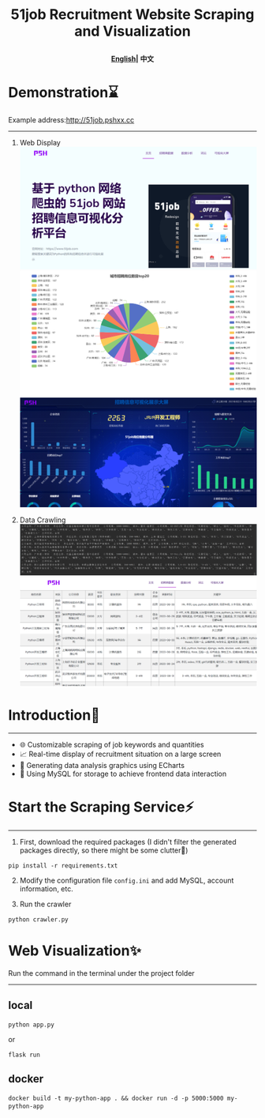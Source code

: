 <h1 align="center">
  <p>
    51job Recruitment Website Scraping and Visualization
  <p>
</h1>
<div>
<h4 align="center">
    <p>
        <a href="/README_EN.md">English</a>|
        <b>中文</b> 
    <p>
</h4>
</div>

# Demonstration⌛

Example address:http://51job.pshxx.cc

----

1. Web Display
![Process Diagram](app/static/img/img_1.png)
![img.png](app/static/img/img_5.png)
![img_1.png](app/static/img/img_3.png)


2. Data Crawling
![Process Diagram](app/static/img/img.png)
![Process Diagram](app/static/img/img_4.png)


# Introduction📝

------
- 🌐 Customizable scraping of job keywords and quantities
- 📈 Real-time display of recruitment situation on a large screen
- 🎨 Generating data analysis graphics using ECharts
- 🐳 Using MySQL for storage to achieve frontend data interaction

# Start the Scraping Service⚡

------
1. First, download the required packages (I didn't filter the generated packages directly, so there might be some clutter🚨)
```
pip install -r requirements.txt
```

2. Modify the configuration file `config.ini` and add MySQL, account information, etc.

3. Run the crawler

```
python crawler.py
```

# Web Visualization✨

Run the command in the terminal under the project folder

------
## local

```
python app.py
```

or

```
flask run
```

## docker
```
docker build -t my-python-app . && docker run -d -p 5000:5000 my-python-app
```